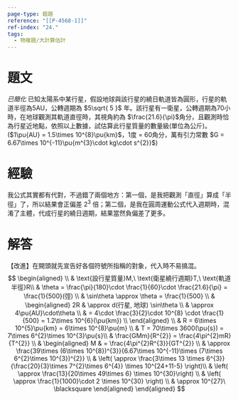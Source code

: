 ```yaml
---
page-type: 錯題
reference: "[[P-4568-1]]"
ref-index: "24."
tags:
  - 物複題/大計算估計
---
```

# 題文
*已簡化*
已知太陽系中某行星，假設地球與該行星的繞日軌道皆為圓形，行星的軌道半徑為5AU，公轉週期為 $5\sqrt{ 5 }$ 年。該行星有一衛星，公轉週期為70小時，在地球觀測其軌道直徑時，其視角約為 $\frac{21.6}{\pi}$角分，且觀測時恰為行星近地點，依照以上數據，試估算此行星質量的數量級(單位為公斤)。
($1\pu{AU} = 1.5\times 10^{8}\pu{km}$，1度 = 60角分，萬有引力常數 $G = 6.67\times 10^{-11}\pu{m^{3}\cdot kg\cdot s^{2}}$)
# 經驗
我公式其實都有代對，不過錯了兩個地方：第一個，是我把觀測「直徑」算成「半徑」了，所以結果會正偏差 $2^{3}$ 倍；第二個，是我在圓周運動公式代入週期時，混淆了主體，代成行星的繞日週期，結果當然負偏差了更多。

# 解答
【改進】在開頭就先宣告好各個符號所指稱的對象，代入時不易搞混。
$$
\begin{aligned} \\
 & \text{設行星質量}M,\ \text{衛星繞行週期}T,\ \text{軌道半徑}R\\
 & \theta = \frac{\pi}{180}\cdot \frac{1}{60}\cdot \frac{21.6}{\pi} = \frac{1}{500}(弳) \\
 & \sin\theta \approx \theta = \frac{1}{500} \\
 & \begin{aligned}
 2R  & \approx d(行星, 地球) \sin\theta \\
 & \approx 4\pu{AU}\cdot\theta \\
 & = 4\cdot \frac{3}{2}\cdot 10^{8} \cdot \frac{1}{500} = 1.2\times 10^{6}(\pu{km}) \\
\end{aligned} \\
 & R = 6\times 10^{5}\pu{km} = 6\times 10^{8}\pu{m} \\ 
 & T = 70\times 3600(\pu{s}) = 7\times 6^{2}\times 10^{3}\pu{s}\\
 & \frac{GMm}{R^{2}} = \frac{4\pi^{2}mR}{T^{2}} \\
 & \begin{aligned}
 M &  = \frac{4\pi^{2}R^{3}}{GT^{2}} \\
 & \approx \frac{39\times (6\times 10^{8})^{3}}{6.67\times 10^{-11}\times (7\times 6^{2}\times 10^{3})^{2}} \\
 & \left( \approx \frac{3\times 13 \times 6^{3}}{\frac{20}{3}\times 7^{2}\times 6^{4}} \times 10^{24+11-5} \right)\\
 & \left( \approx \frac{13}{20\times 49\times 6} \times 10^{30}\right) \\
 & \left( \approx \frac{1}{1000}\cdot 2 \times 10^{30} \right) \\
 & \approx 10^{27}\ \blacksquare
\end{aligned}
\end{aligned}
$$
